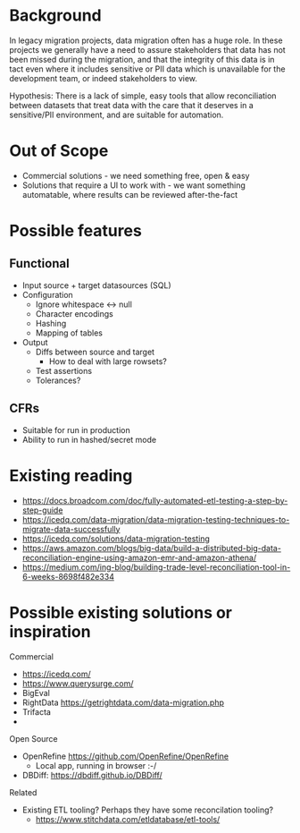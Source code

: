 # Background

In legacy migration projects, data migration often has a huge role. In these projects we generally have a need to assure stakeholders that data has not been missed during the migration, and that the integrity of this data is in tact even where it includes sensitive or PII data which is unavailable for the development team, or indeed stakeholders to view.

Hypothesis: There is a lack of simple, easy tools that allow reconciliation between datasets that treat data with the care that it deserves in a sensitive/PII environment, and are suitable for automation.

# Out of Scope

* Commercial solutions - we need something free, open & easy
* Solutions that require a UI to work with - we want something automatable, where results can be reviewed after-the-fact

# Possible features

## Functional 

* Input source + target datasources (SQL)
* Configuration
  * Ignore whitespace <-> null
  * Character encodings
  * Hashing
  * Mapping of tables
* Output
  * Diffs between source and target
    * How to deal with large rowsets?
  * Test assertions
  * Tolerances?

## CFRs

* Suitable for run in production
* Ability to run in hashed/secret mode

# Existing reading
* https://docs.broadcom.com/doc/fully-automated-etl-testing-a-step-by-step-guide
* https://icedq.com/data-migration/data-migration-testing-techniques-to-migrate-data-successfully
* https://icedq.com/solutions/data-migration-testing
* https://aws.amazon.com/blogs/big-data/build-a-distributed-big-data-reconciliation-engine-using-amazon-emr-and-amazon-athena/
* https://medium.com/ing-blog/building-trade-level-reconciliation-tool-in-6-weeks-8698f482e334

# Possible existing solutions or inspiration

Commercial
* https://icedq.com/
* https://www.querysurge.com/
* BigEval
* RightData https://getrightdata.com/data-migration.php
* Trifacta
* 
Open Source
* OpenRefine https://github.com/OpenRefine/OpenRefine
  * Local app, running in browser :-/
* DBDiff: https://dbdiff.github.io/DBDiff/

Related
* Existing ETL tooling? Perhaps they have some reconcilation tooling?
  * https://www.stitchdata.com/etldatabase/etl-tools/